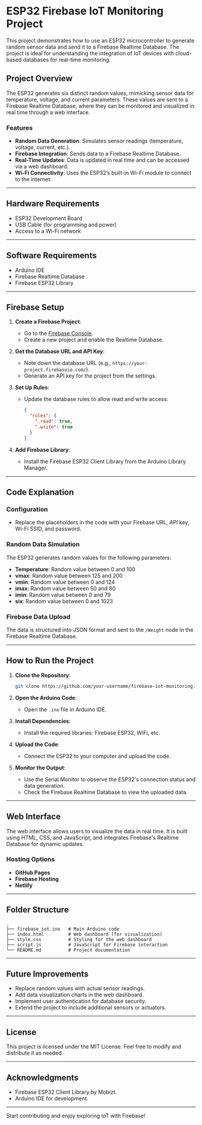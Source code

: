# ESP32 Firebase IoT Monitoring Project

This project demonstrates how to use an ESP32 microcontroller to generate random sensor data and send it to a Firebase Realtime Database. The project is ideal for understanding the integration of IoT devices with cloud-based databases for real-time monitoring.

## Project Overview

The ESP32 generates six distinct random values, mimicking sensor data for temperature, voltage, and current parameters. These values are sent to a Firebase Realtime Database, where they can be monitored and visualized in real time through a web interface.

### Features
- **Random Data Generation**: Simulates sensor readings (temperature, voltage, current, etc.).
- **Firebase Integration**: Sends data to a Firebase Realtime Database.
- **Real-Time Updates**: Data is updated in real time and can be accessed via a web dashboard.
- **Wi-Fi Connectivity**: Uses the ESP32’s built-in Wi-Fi module to connect to the internet.

---

## Hardware Requirements
- ESP32 Development Board
- USB Cable (for programming and power)
- Access to a Wi-Fi network

---

## Software Requirements
- Arduino IDE
- Firebase Realtime Database
- Firebase ESP32 Library

---

## Firebase Setup
1. **Create a Firebase Project**:
   - Go to the [Firebase Console](https://console.firebase.google.com/).
   - Create a new project and enable the Realtime Database.

2. **Get the Database URL and API Key**:
   - Note down the database URL (e.g., `https://your-project.firebaseio.com/`).
   - Generate an API key for the project from the settings.

3. **Set Up Rules**:
   - Update the database rules to allow read and write access:
     ```json
     {
       "rules": {
         ".read": true,
         ".write": true
       }
     }
     ```

4. **Add Firebase Library**:
   - Install the Firebase ESP32 Client Library from the Arduino Library Manager.

---

## Code Explanation

### Configuration
- Replace the placeholders in the code with your Firebase URL, API key, Wi-Fi SSID, and password.

### Random Data Simulation
The ESP32 generates random values for the following parameters:
- **Temperature**: Random value between 0 and 100
- **vmax**: Random value between 125 and 200
- **vmin**: Random value between 0 and 124
- **imax**: Random value between 50 and 80
- **imin**: Random value between 0 and 79
- **six**: Random value between 0 and 1023

### Firebase Data Upload
The data is structured into JSON format and sent to the `/Weight` node in the Firebase Realtime Database.

---

## How to Run the Project
1. **Clone the Repository**:
   ```bash
   git clone https://github.com/your-username/firebase-iot-monitoring.git
   ```

2. **Open the Arduino Code**:
   - Open the `.ino` file in Arduino IDE.

3. **Install Dependencies**:
   - Install the required libraries: Firebase ESP32, WiFi, etc.

4. **Upload the Code**:
   - Connect the ESP32 to your computer and upload the code.

5. **Monitor the Output**:
   - Use the Serial Monitor to observe the ESP32's connection status and data generation.
   - Check the Firebase Realtime Database to view the uploaded data.

---

## Web Interface
The web interface allows users to visualize the data in real time. It is built using HTML, CSS, and JavaScript, and integrates Firebase's Realtime Database for dynamic updates.

### Hosting Options
- **GitHub Pages**
- **Firebase Hosting**
- **Netlify**

---

## Folder Structure
```
.
├── firebase_iot.ino   # Main Arduino code
├── index.html         # Web dashboard (for visualization)
├── style.css          # Styling for the web dashboard
├── script.js          # JavaScript for Firebase interaction
└── README.md          # Project documentation
```

---

## Future Improvements
- Replace random values with actual sensor readings.
- Add data visualization charts in the web dashboard.
- Implement user authentication for database security.
- Extend the project to include additional sensors or actuators.

---

## License
This project is licensed under the MIT License. Feel free to modify and distribute it as needed.

---

## Acknowledgments
- Firebase ESP32 Client Library by Mobizt.
- Arduino IDE for development.

---
Start contributing and enjoy exploring IoT with Firebase!
